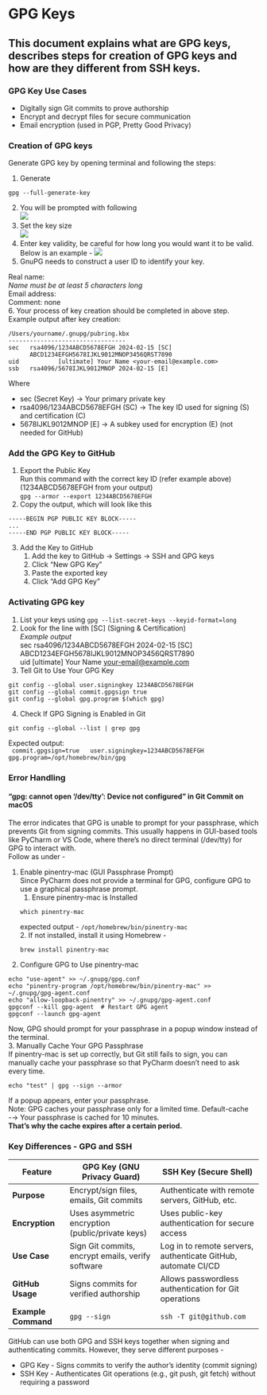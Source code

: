 # GPG Keys
## This document explains what are GPG keys, describes steps for creation of GPG keys and how are they different from SSH keys.  

### GPG Key Use Cases
- Digitally sign Git commits to prove authorship
- Encrypt and decrypt files for secure communication
- Email encryption (used in PGP, Pretty Good Privacy)

### Creation of GPG keys

Generate GPG key  by opening terminal and following the steps: 
1. Generate  
```
gpg --full-generate-key
```
2. You will be prompted with following  
![](img/GPG_KindofKey.jpg)
3. Set the key size  
![](img/GPG_KeySize.jpg)
4. Enter key validity, be careful for how long you would want it to be valid.  Below is an example -
![](img/GPG_KeyValidity.jpg)
5. GnuPG needs to construct a user ID to identify your key.

Real name:  
_Name must be at least 5 characters long_  
Email address: <put email used to login to github>  
Comment: none  
6. Your process of key creation should be completed in above step.  Example output after key creation:
``` 
/Users/yourname/.gnupg/pubring.kbx
---------------------------------
sec   rsa4096/1234ABCD5678EFGH 2024-02-15 [SC]
      ABCD1234EFGH5678IJKL9012MNOP3456QRST7890
uid           [ultimate] Your Name <your-email@example.com>
ssb   rsa4096/5678IJKL9012MNOP 2024-02-15 [E] 
```
Where
- sec (Secret Key) → Your primary private key
- rsa4096/1234ABCD5678EFGH (SC) → The key ID used for signing (S) and certification (C)  
- 5678IJKL9012MNOP [E] → A subkey used for encryption (E) (not needed for GitHub)

### Add the GPG Key to GitHub
1. Export the Public Key  
Run this command with the correct key ID (refer example above) (1234ABCD5678EFGH from your output)  
``` gpg --armor --export 1234ABCD5678EFGH ```
2. Copy the output, which will look like this  
```
-----BEGIN PGP PUBLIC KEY BLOCK-----
...
-----END PGP PUBLIC KEY BLOCK-----
```
3. Add the Key to GitHub  
   1. Add the key to GitHub → Settings → SSH and GPG keys
   2. Click “New GPG Key”
   3. Paste the exported key
   4. Click “Add GPG Key”

### Activating GPG key  
1. List your keys using ```gpg --list-secret-keys --keyid-format=long```  
2. Look for the line with [SC] (Signing & Certification)  
  _Example output_  
      sec   rsa4096/1234ABCD5678EFGH 2024-02-15 [SC]  
      ABCD1234EFGH5678IJKL9012MNOP3456QRST7890  
      uid           [ultimate] Your Name <your-email@example.com>  
3. Tell Git to Use Your GPG Key  
```
git config --global user.signingkey 1234ABCD5678EFGH
git config --global commit.gpgsign true
git config --global gpg.program $(which gpg)
```
4. Check If GPG Signing is Enabled in Git  
  
```
git config --global --list | grep gpg
```
   Expected output:  
   ` 
   commit.gpgsign=true  
   user.signingkey=1234ABCD5678EFGH  
   gpg.program=/opt/homebrew/bin/gpg
   `
### Error Handling
#### “gpg: cannot open ‘/dev/tty’: Device not configured” in Git Commit on macOS  
The error indicates that GPG is unable to prompt for your passphrase, which prevents Git from signing commits. This usually happens in GUI-based tools like PyCharm or VS Code, where there’s no direct terminal (/dev/tty) for GPG to interact with.  
Follow as under -   
1. Enable pinentry-mac (GUI Passphrase Prompt)  
Since PyCharm does not provide a terminal for GPG, configure GPG to use a graphical passphrase prompt.  
    1. Ensure pinentry-mac is Installed  
    ```
    which pinentry-mac
    ```
    expected output - `/opt/homebrew/bin/pinentry-mac`  
    2. If not installed, install it using Homebrew -   
    ```
    brew install pinentry-mac
    ```
2. Configure GPG to Use pinentry-mac  
```
echo "use-agent" >> ~/.gnupg/gpg.conf
echo "pinentry-program /opt/homebrew/bin/pinentry-mac" >> ~/.gnupg/gpg-agent.conf
echo "allow-loopback-pinentry" >> ~/.gnupg/gpg-agent.conf
gpgconf --kill gpg-agent  # Restart GPG agent
gpgconf --launch gpg-agent
```
Now, GPG should prompt for your passphrase in a popup window instead of the terminal.  
3. Manually Cache Your GPG Passphrase  
If pinentry-mac is set up correctly, but Git still fails to sign, you can manually cache your passphrase so that PyCharm doesn’t need to ask every time.  
```
echo "test" | gpg --sign --armor
```
If a popup appears, enter your passphrase.  
Note: GPG caches your passphrase only for a limited time. Default-cache -→ Your passphrase is cached for 10 minutes.  
__That’s why the cache expires after a certain period.__

### Key Differences - GPG and SSH
| **Feature**         | **GPG Key (GNU Privacy Guard)**                   | **SSH Key (Secure Shell)**                                    |
|---------------------|---------------------------------------------------|---------------------------------------------------------------|
| **Purpose**         | Encrypt/sign files, emails, Git commits           | Authenticate with remote servers, GitHub, etc.                |
| **Encryption**      | Uses asymmetric encryption (public/private keys)  | Uses public-key authentication for secure access              |
| **Use Case**        | Sign Git commits, encrypt emails, verify software | Log in to remote servers, authenticate GitHub, automate CI/CD |
| **GitHub Usage**    | Signs commits for verified authorship             | Allows passwordless authentication for Git operations         |
| **Example Command** | `gpg --sign`                                      | `ssh -T git@github.com`                                       |

GitHub can use both GPG and SSH keys together when signing and authenticating commits.  However, they serve different purposes -  
- GPG Key - Signs commits to verify the author’s identity (commit signing)
- SSH Key - Authenticates Git operations (e.g., git push, git fetch) without requiring a password

